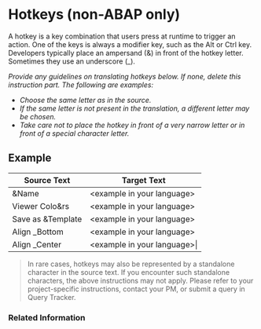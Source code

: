 # Hotkeys (non-ABAP only)

A hotkey is a key combination that users press at runtime to trigger an action. One of the keys is always a modifier key, such as the Alt or Ctrl key. Developers typically place an ampersand (&) in front of the hotkey letter. Sometimes they use an underscore (_).

*Provide any guidelines on translating hotkeys below. If none, delete this instruction part. The following are examples:*

* *Choose the same letter as in the source.*
* *If the same letter is not present in the translation, a different letter may be chosen.*
* *Take care not to place the hotkey in front of a very narrow letter or in front of a special character letter.*

## Example

|Source Text|Target Text|
|---|---|
|&Name|\<example in your language\>|
|Viewer Colo&rs|\<example in your language\>|
|Save as &Template|\<example in your language\>|
|Align _Bottom|\<example in your language\>|
|Align _Center|\<example in your language>\|

> In rare cases, hotkeys may also be represented by a standalone character in the source text. If you encounter such standalone characters, the above instructions may not apply. Please refer to your project-specific instructions, contact your PM, or submit a query in Query Tracker.

### Related Information

